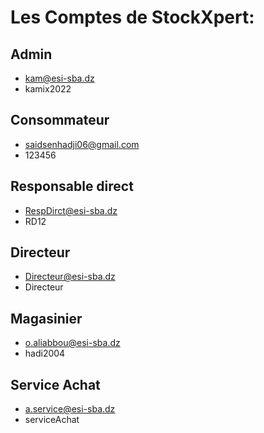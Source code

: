 # Les Comptes de StockXpert:

## Admin

-  kam@esi-sba.dz
-  kamix2022

## Consommateur

-  saidsenhadji06@gmail.com
-  123456

## Responsable direct

-  RespDirct@esi-sba.dz
-  RD12

## Directeur

-  Directeur@esi-sba.dz
-  Directeur

## Magasinier

-  o.aliabbou@esi-sba.dz
-  hadi2004

## Service Achat

-  a.service@esi-sba.dz
-  serviceAchat
